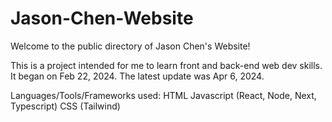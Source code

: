 # Jason-Chen-Website
Welcome to the public directory of Jason Chen's Website!

This is a project intended for me to learn front and back-end web dev skills.
It began on Feb 22, 2024.
The latest update was Apr 6, 2024.

Languages/Tools/Frameworks used:
HTML
Javascript (React, Node, Next, Typescript)
CSS (Tailwind)
